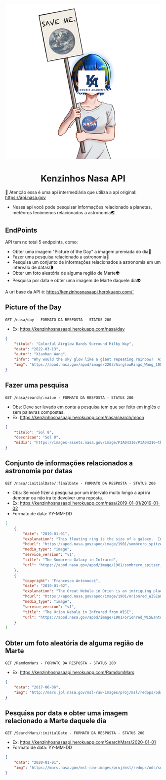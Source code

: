 <h1 align="center">
	<img src="https://github.com/bryantorresribeiro/Kenzinhos-Nasa-Api/blob/main/src/img/nasa-chan.png" />
</h1>

 <h1 align="center">Kenzinhos Nasa API</h1>

🚨 Atenção essa é uma api intermediária que utiliza a api original: https://api.nasa.gov

- Nessa api você pode pesquisar informações relacionado a planetas, metéoros fenómenos relacionados a astronomia🌏


## EndPoints

API tem no total 5 endpoints, como:
- Obter uma imagem "Picture of the Day" a imagem premiada do dia🌅
- Fazer uma pesquisa relacionado a astronomia📎
- Pesquisa um conjunto de informações relacionados a astronomia em um intervalo de datas🌗
- Obter um foto aleatória de alguma região de Marte👽
- Pesquisa por data e obter uma imagem de Marte daquele dia👽

A url base da API é: https://kenzinhosnasaapi.herokuapp.com/`

## Picture of the Day

`GET /nasa/day - FORMATO DA RESPOSTA - STATUS 200`

- Ex: https://kenzinhosnasaapi.herokuapp.com/nasa/day 

```json
{
	"titulo": "Colorful Airglow Bands Surround Milky Way",
	"data": "2022-03-13",
	"autor": "Xiaohan Wang",
	"info": "Why would the sky glow like a giant repeating rainbow?  Airglow.  Now air glows all of the time, but it is usually hard to see. A disturbance however -- like an approaching storm -- may cause noticeable rippling in the Earth's atmosphere. These gravity waves are oscillations in air analogous to those created when a rock is thrown in calm water.  Red airglow likely originates from OH molecules about 87-kilometers high, excited by ultraviolet light from the Sun, while orange and green airglow is likely caused by sodium and oxygen atoms slightly higher up.  While driving near Keluke Lake in Qinghai Provence in China a few years ago, the photographer originally noticed mainly the impressive central band of the Milky Way Galaxy.  Stopping to photograph it, surprisingly, the resulting sensitive camera image showed airglow bands to be quite prominent and span the entire sky. The featured image has been digitally enhanced to make the colors more vibrant.",
	"img": "https://apod.nasa.gov/apod/image/2203/AirglowRings_Wang_1080.jpg"
}
```

## Fazer uma pesquisa

`GET /nasa/search/:value - FORMATO DA RESPOSTA - STATUS 200`

- Obs: Deve ser levado em conta a pesquisa tem que ser feito em inglês e sem palavras compostas.  
- Ex: https://kenzinhosnasaapi.herokuapp.com/nasa/search/moon

```json
{
	"titulo": "Sol 8",
	"descricao": "Sol 8",
	"midia": "https://images-assets.nasa.gov/image/PIA04316/PIA04316~thumb.jpg"
}
```

## Conjunto de informações relacionados a astronomia por datas

`GET /nasa/:initialDate/:finalDate - FORMATO DA RESPOSTA - STATUS 200`

- Obs: Se você fizer a pesquisa por um intervalo muito longo a api ira demorar ou não ira te devolver uma reposta.
- Ex: https://kenzinhosnasaapi.herokuapp.com/nasa/2019-01-01/2019-01-02
- Formato de data: YY-MM-DD

```json
[
	{
		"date": "2019-01-01",
		"explanation": "This floating ring is the size of a galaxy.  In fact, it is a galaxy -- or at least part of one: the photogenic Sombrero Galaxy, one of the largest galaxies in the nearby Virgo Cluster of Galaxies.  The dark band of dust that obscures the mid-section of the Sombrero Galaxy in optical light actually glows brightly in infrared light.  The featured image, digitally sharpened, shows the infrared glow, recently recorded by the orbiting Spitzer Space Telescope, superposed in false-color on an existing image taken by NASA's Hubble Space Telescope in optical light. The Sombrero Galaxy, also known as M104, spans about 50,000 light years across and lies 28 million light years away.  M104 can be seen with a small telescope in the direction of the constellation Virgo.   News: New Horizons Spacecraft Passes Ultima Thule",
		"hdurl": "https://apod.nasa.gov/apod/image/1901/sombrero_spitzer_3000.jpg",
		"media_type": "image",
		"service_version": "v1",
		"title": "The Sombrero Galaxy in Infrared",
		"url": "https://apod.nasa.gov/apod/image/1901/sombrero_spitzer_1080.jpg"
	},
	{
		"copyright": "Francesco Antonucci",
		"date": "2019-01-02",
		"explanation": "The Great Nebula in Orion is an intriguing place.  Visible to the unaided eye, it appears as a small fuzzy patch in the constellation of Orion. But this image, an illusory-color four-panel mosaic taken in different bands of infrared light with the Earth orbiting WISE observatory, shows the Orion Nebula to be a bustling  neighborhood of recently formed stars, hot gas, and dark dust.  The power behind much of the Orion Nebula (M42) is the stars of the Trapezium star cluster, seen near the center of the featured image. The orange glow surrounding the bright stars pictured here is their own starlight reflected by intricate dust filaments that cover much of the region.  The current  Orion Nebula cloud complex, which includes the Horsehead Nebula, will slowly disperse over the next 100,000 years.   News: New Horizons Results from Ultima Thule",
		"hdurl": "https://apod.nasa.gov/apod/image/1901/orionred_WISEantonucci_1824.jpg",
		"media_type": "image",
		"service_version": "v1",
		"title": "The Orion Nebula in Infrared from WISE",
		"url": "https://apod.nasa.gov/apod/image/1901/orionred_WISEantonucci_960.jpg"
	}
]
```

## Obter um foto aleatória de alguma região de Marte

`GET /RamdomMars - FORMATO DA RESPOSTA - STATUS 200`
- Ex: https://kenzinhosnasaapi.herokuapp.com/RamdomMars

```json
{
	"data": "2017-06-06",
	"img": "http://mars.jpl.nasa.gov/msl-raw-images/proj/msl/redops/ods/surface/sol/01718/opgs/edr/fcam/FLB_550010455EDR_F0632582FHAZ00302M_.JPG"
}
```

## Pesquisa por data e obter uma imagem relacionado a Marte daquele dia

`GET /SearchMars/:initialDate - FORMATO DA RESPOSTA - STATUS 200`

- Ex: https://kenzinhosnasaapi.herokuapp.com/SearchMars/2020-01-01
- Formato de data: YY-MM-DD

```json
{
	"data": "2020-01-01",
	"img": "https://mars.nasa.gov/msl-raw-images/proj/msl/redops/ods/surface/sol/02632/opgs/edr/fcam/FLB_631151762EDR_F0781002FHAZ00206M_.JPG"
}
```